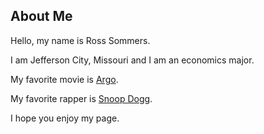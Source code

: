 ## About Me

Hello, my name is Ross Sommers. 

I am Jefferson City, Missouri and I am an economics major. 

My favorite movie is [Argo](https://en.wikipedia.org/wiki/Argo_(2012_film)). 

My favorite rapper is [Snoop Dogg](https://snoopdogg.com/). 

I hope you enjoy my page. 

